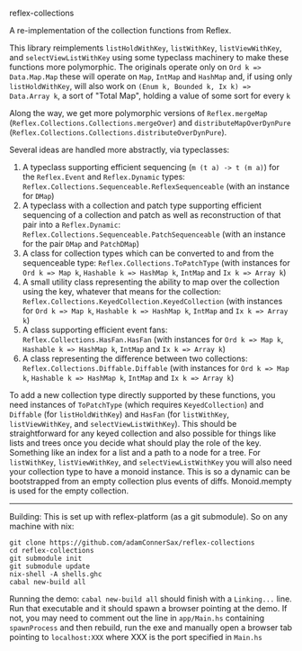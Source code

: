 reflex-collections

A re-implementation of the collection functions from Reflex.  

This library reimplements `listHoldWithKey`, `listWithKey`, `listViewWithKey`, and `selectViewListWithKey` using some typeclass machinery to make these functions
more polymorphic.  The originals operate only on `Ord k => Data.Map.Map` these will operate on `Map`, `IntMap` and `HashMap` and, if using only `listHoldWithKey`, will also 
work on `(Enum k, Bounded k, Ix k) => Data.Array k`, a sort of "Total Map", holding a value of some sort for every `k`

Along the way, we get more polymorphic versions of `Reflex.mergeMap` (`Reflex.Collections.Collections.mergeOver`) and `distributeMapOverDynPure` (`Reflex.Collections.Collections.distributeOverDynPure`).

Several ideas are handled more abstractly, via typeclasses:

1. A typeclass supporting efficient sequencing (`m (t a) -> t (m a)`) for the `Reflex.Event` and `Reflex.Dynamic` types: `Reflex.Collections.Sequenceable.ReflexSequenceable` (with an instance for `DMap`)
2. A typeclass with a collection and patch type supporting efficient sequencing of a collection and patch as well as reconstruction of that pair into a `Reflex.Dynamic`: `Reflex.Collections.Sequenceable.PatchSequenceable` (with an instance for the pair `DMap` and `PatchDMap`)
3. A class for collection types which can be converted to and from the sequenceable type: `Reflex.Collections.ToPatchType` (with instances for `Ord k => Map k`, `Hashable k => HashMap k`, `IntMap` and `Ix k => Array k`)
4. A small utility class representing the ability to map over the collection using the key, whatever that means for the collection: `Reflex.Collections.KeyedCollection.KeyedCollection` (with instances for `Ord k => Map k`, `Hashable k => HashMap k`, `IntMap` and `Ix k => Array k`)
5. A class supporting efficient event fans: `Reflex.Collections.HasFan.HasFan` (with instances for `Ord k => Map k`, `Hashable k => HashMap k`, `IntMap` and `Ix k => Array k`)
6. A class representing the difference between two collections: `Reflex.Collections.Diffable.Diffable` (with instances for `Ord k => Map k`, `Hashable k => HashMap k`, `IntMap` and `Ix k => Array k`)

To add a new collection type directly supported by these functions, you need instances of `ToPatchType` (which requires `KeyedCollection`) and `Diffable` (for `listHoldWithKey`) and `HasFan` (for `listWithKey`, `listViewWithKey`, and `selectViewListWithKey`).  This should be straightforward for any keyed collection and also possible for things like lists and trees once you decide what should play the role of the key. Something like an index for a list and a path to a node for a tree.  For  `listWithKey`, `listViewWithKey`, and `selectViewListWithKey` you will also need your collection type to have a monoid instance.  This is so a dynamic can be bootstrapped from an empty collection plus events of diffs.  Monoid.mempty is used for the empty collection.

----

Building:
This is set up with reflex-platform (as a git submodule). So on any machine with nix:
```
git clone https://github.com/adamConnerSax/reflex-collections
cd reflex-collections
git submodule init
git submodule update
nix-shell -A shells.ghc
cabal new-build all
```

Running the demo:
`cabal new-build all` should finish with a `Linking...` line.  Run that executable and it should spawn a browser pointing at the demo.  If not, you may need to comment out the line in
`app/Main.hs` containing `spawnProcess` and then rebuild, run the exe and manually open a browser tab pointing to `localhost:XXX` where XXX is the port specified in `Main.hs`



